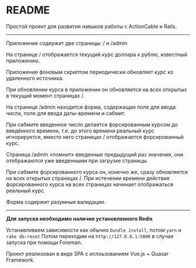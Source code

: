 # README
Простой проект для развития навыков работы с ActionCable и Rails.

-----------------------
Приложение содержит две страницы: / и /admin

На странице / отображается текущий курс доллара к рублю, известный
приложению.

Приложение фоновым скриптом периодически обновляет курс из удаленного источника.

При обновлении курса в приложении он обновляется на всех открытых в
текущий момент страницах /.

На странице /admin находится форма, содержащая поле для ввода числа,
поле для ввода даты-времени и сабмит.

При сабмите введенное число делается форсированным курсом до введённого
времени, т.е. до этого времени реальный курс игнорируется, вместо него
страницах / отображается форсированный курс. 

Страница /admin «помнит» введенные предыдущий раз значения, они
отображаются уже введенными при загрузке страницы.

При сабмите форсированного курса он, конечно же, сразу обновляется на всех
открытых страницах /. При истечении времени действия форсированного
курса на всех страницах начинает отображаться реальный курс.

Форма содержит разумные валидации.

-----------------

**Для запуска необходимо наличие установленного Redis**

Устанавливаем зависимости как обычно `bundle install`, потом `yarn` и `rake db:reset`
Потом переходим на `http://127.0.0.1:5000` в случае запуска при помощи Foreman. 

Проект реализован в виде SPA с испоьзованием Vue.js + Quasar Framework.